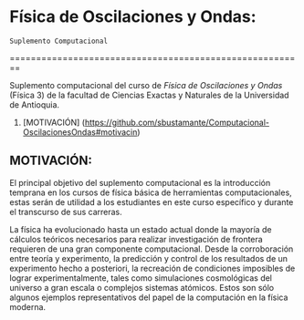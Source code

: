 Física de Oscilaciones y Ondas: 
========================================================
    Suplemento Computacional
========================================================

Suplemento computacional del curso de *Física de Oscilaciones y Ondas* (Física 3) de la
facultad de Ciencias Exactas y Naturales de la Universidad de Antioquia.


1.  [MOTIVACIÓN]
    (https://github.com/sbustamante/Computacional-OscilacionesOndas#motivacin)


MOTIVACIÓN:
-----------------------------------------------------------------------------------------

El principal objetivo del suplemento computacional es la introducción temprana en los 
cursos de física básica de herramientas computacionales, estas serán de utilidad a los 
estudiantes en este curso específico y durante el transcurso de sus carreras.


La física ha evolucionado hasta un estado actual donde la mayoría de cálculos teóricos 
necesarios para realizar investigación de frontera requieren de una gran componente 
computacional. Desde la corroboración entre teoría y experimento, la predicción y control 
de los resultados de un experimento hecho a posteriori, la recreación de condiciones 
imposibles de lograr experimentalmente, tales como simulaciones cosmológicas del universo 
a gran escala o complejos sistemas atómicos. Estos son sólo algunos ejemplos 
representativos del papel de la computación en la física moderna.



